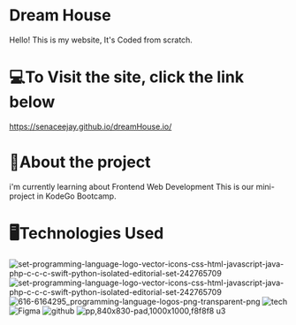 # Dream House
Hello! This is my website, It's Coded from scratch.
# 💻To Visit the site, click the link below
https://senaceejay.github.io/dreamHouse.io/
# 💼About the project
i'm currently learning about Frontend Web Development
This is our mini-project in KodeGo Bootcamp.

# 🖥️Technologies Used
![set-programming-language-logo-vector-icons-css-html-javascript-java-php-c-c-c-swift-python-isolated-editorial-set-242765709](https://user-images.githubusercontent.com/113660380/192661312-3a451d0d-f6ff-485b-a69f-157ec4fb27b0.jpg)
![set-programming-language-logo-vector-icons-css-html-javascript-java-php-c-c-c-swift-python-isolated-editorial-set-242765709](https://user-images.githubusercontent.com/113660380/192661335-04f95c01-a1ff-4ccf-b5f3-261cd29bf2a0.jpg)
![616-6164295_programming-language-logos-png-transparent-png](https://user-images.githubusercontent.com/113660380/192661642-e862b419-bd9e-43db-a7e8-3c963ed6fc70.png)
![tech](https://user-images.githubusercontent.com/113660380/198523441-42661942-6d99-4739-8edd-1baa681e9d48.jpg)
![Figma](https://user-images.githubusercontent.com/113660380/198523504-93272fb8-1f34-42be-8b1e-9eae6b1b62e9.png)
![github](https://user-images.githubusercontent.com/113660380/192661844-9bbdf45b-1805-4e97-8ed3-8ba15b3eb3c4.png)
![pp,840x830-pad,1000x1000,f8f8f8 u3](https://user-images.githubusercontent.com/113660380/192661888-5b774de4-392d-4d00-9ebf-11d94be49365.jpg)

